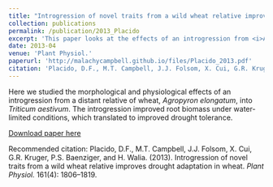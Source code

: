 ```yaml
---
title: "Introgression of novel traits from a wild wheat relative improves drought adaptation in wheat"
collection: publications
permalink: /publication/2013_Placido
excerpt: 'This paper looks at the effects of an introgression from <i>Agropyron elongatum</i> into <i>Triticum aestivum</i> on drought tolerance.'
date: 2013-04
venue: 'Plant Physiol.'
paperurl: 'http://malachycampbell.github.io/files/Placido_2013.pdf'
citation: 'Placido, D.F., M.T. Campbell, J.J. Folsom, X. Cui, G.R. Kruger, P.S. Baenziger, and H. Walia (2013). &quot;Introgression of novel traits from a wild wheat relative improves drought adaptation in wheat&quot; <i>Plant Physiol.</i> 161(4): 1806–1819.'
---
```

Here we studied the morphological and physiological effects of an introgression from a distant relative of wheat, <i>Agropyron elongatum</i>, into <i>Triticum aestivum</i>. The introgression improved root biomass under water-limited conditions, which translated to improved drought tolerance.

[Download paper here](http://malachycampbell.github.io/files/Placido_2013.pdf)

Recommended citation: Placido, D.F., M.T. Campbell, J.J. Folsom, X. Cui, G.R. Kruger, P.S. Baenziger, and H. Walia. (2013). Introgression of novel traits from a wild wheat relative improves drought adaptation in wheat. <i>Plant Physiol.</i> 161(4): 1806–1819.
